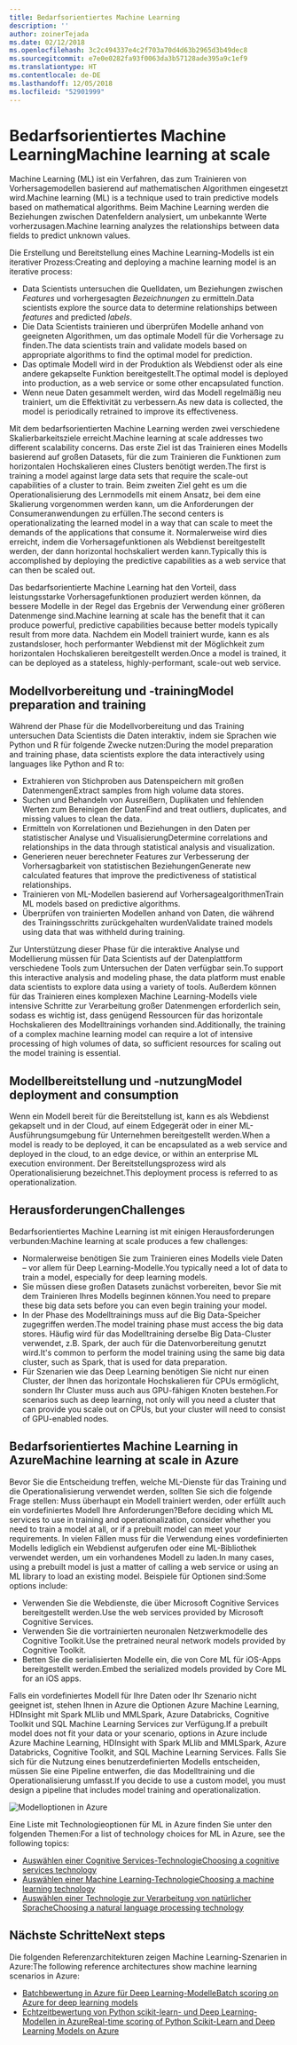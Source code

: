 ```yaml
---
title: Bedarfsorientiertes Machine Learning
description: ''
author: zoinerTejada
ms.date: 02/12/2018
ms.openlocfilehash: 3c2c494337e4c2f703a70d4d63b2965d3b49dec8
ms.sourcegitcommit: e7e0e0282fa93f0063da3b57128ade395a9c1ef9
ms.translationtype: HT
ms.contentlocale: de-DE
ms.lasthandoff: 12/05/2018
ms.locfileid: "52901999"
---
```

# <a name="machine-learning-at-scale"></a><span data-ttu-id="e4028-102">Bedarfsorientiertes Machine Learning</span><span class="sxs-lookup"><span data-stu-id="e4028-102">Machine learning at scale</span></span>

<span data-ttu-id="e4028-103">Machine Learning (ML) ist ein Verfahren, das zum Trainieren von Vorhersagemodellen basierend auf mathematischen Algorithmen eingesetzt wird.</span><span class="sxs-lookup"><span data-stu-id="e4028-103">Machine learning (ML) is a technique used to train predictive models based on mathematical algorithms.</span></span> <span data-ttu-id="e4028-104">Beim Machine Learning werden die Beziehungen zwischen Datenfeldern analysiert, um unbekannte Werte vorherzusagen.</span><span class="sxs-lookup"><span data-stu-id="e4028-104">Machine learning analyzes the relationships between data fields to predict unknown values.</span></span>

<span data-ttu-id="e4028-105">Die Erstellung und Bereitstellung eines Machine Learning-Modells ist ein iterativer Prozess:</span><span class="sxs-lookup"><span data-stu-id="e4028-105">Creating and deploying a machine learning model is an iterative process:</span></span>

* <span data-ttu-id="e4028-106">Data Scientists untersuchen die Quelldaten, um Beziehungen zwischen *Features* und vorhergesagten *Bezeichnungen* zu ermitteln.</span><span class="sxs-lookup"><span data-stu-id="e4028-106">Data scientists explore the source data to determine relationships between *features* and predicted *labels*.</span></span>
* <span data-ttu-id="e4028-107">Die Data Scientists trainieren und überprüfen Modelle anhand von geeigneten Algorithmen, um das optimale Modell für die Vorhersage zu finden.</span><span class="sxs-lookup"><span data-stu-id="e4028-107">The data scientists train and validate models based on appropriate algorithms to find the optimal model for prediction.</span></span>
* <span data-ttu-id="e4028-108">Das optimale Modell wird in der Produktion als Webdienst oder als eine andere gekapselte Funktion bereitgestellt.</span><span class="sxs-lookup"><span data-stu-id="e4028-108">The optimal model is deployed into production, as a web service or some other encapsulated function.</span></span>
* <span data-ttu-id="e4028-109">Wenn neue Daten gesammelt werden, wird das Modell regelmäßig neu trainiert, um die Effektivität zu verbessern.</span><span class="sxs-lookup"><span data-stu-id="e4028-109">As new data is collected, the model is periodically retrained to improve its effectiveness.</span></span>

<span data-ttu-id="e4028-110">Mit dem bedarfsorientierten Machine Learning werden zwei verschiedene Skalierbarkeitsziele erreicht.</span><span class="sxs-lookup"><span data-stu-id="e4028-110">Machine learning at scale addresses two different scalability concerns.</span></span> <span data-ttu-id="e4028-111">Das erste Ziel ist das Trainieren eines Modells basierend auf großen Datasets, für die zum Trainieren die Funktionen zum horizontalen Hochskalieren eines Clusters benötigt werden.</span><span class="sxs-lookup"><span data-stu-id="e4028-111">The first is training a model against large data sets that require the scale-out capabilities of a cluster to train.</span></span> <span data-ttu-id="e4028-112">Beim zweiten Ziel geht es um die Operationalisierung des Lernmodells mit einem Ansatz, bei dem eine Skalierung vorgenommen werden kann, um die Anforderungen der Consumeranwendungen zu erfüllen.</span><span class="sxs-lookup"><span data-stu-id="e4028-112">The second centers is operationalizating the learned model in a way that can scale to meet the demands of the applications that consume it.</span></span> <span data-ttu-id="e4028-113">Normalerweise wird dies erreicht, indem die Vorhersagefunktionen als Webdienst bereitgestellt werden, der dann horizontal hochskaliert werden kann.</span><span class="sxs-lookup"><span data-stu-id="e4028-113">Typically this is accomplished by deploying the predictive capabilities as a web service that can then be scaled out.</span></span>

<span data-ttu-id="e4028-114">Das bedarfsorientierte Machine Learning hat den Vorteil, dass leistungsstarke Vorhersagefunktionen produziert werden können, da bessere Modelle in der Regel das Ergebnis der Verwendung einer größeren Datenmenge sind.</span><span class="sxs-lookup"><span data-stu-id="e4028-114">Machine learning at scale has the benefit that it can produce powerful, predictive capabilities because better models typically result from more data.</span></span> <span data-ttu-id="e4028-115">Nachdem ein Modell trainiert wurde, kann es als zustandsloser, hoch performanter Webdienst mit der Möglichkeit zum horizontalen Hochskalieren bereitgestellt werden.</span><span class="sxs-lookup"><span data-stu-id="e4028-115">Once a model is trained, it can be deployed as a stateless, highly-performant, scale-out web service.</span></span> 

## <a name="model-preparation-and-training"></a><span data-ttu-id="e4028-116">Modellvorbereitung und -training</span><span class="sxs-lookup"><span data-stu-id="e4028-116">Model preparation and training</span></span>

<span data-ttu-id="e4028-117">Während der Phase für die Modellvorbereitung und das Training untersuchen Data Scientists die Daten interaktiv, indem sie Sprachen wie Python und R für folgende Zwecke nutzen:</span><span class="sxs-lookup"><span data-stu-id="e4028-117">During the model preparation and training phase, data scientists explore the data interactively using languages like Python and R to:</span></span>

* <span data-ttu-id="e4028-118">Extrahieren von Stichproben aus Datenspeichern mit großen Datenmengen</span><span class="sxs-lookup"><span data-stu-id="e4028-118">Extract samples from high volume data stores.</span></span>
* <span data-ttu-id="e4028-119">Suchen und Behandeln von Ausreißern, Duplikaten und fehlenden Werten zum Bereinigen der Daten</span><span class="sxs-lookup"><span data-stu-id="e4028-119">Find and treat outliers, duplicates, and missing values to clean the data.</span></span>
* <span data-ttu-id="e4028-120">Ermitteln von Korrelationen und Beziehungen in den Daten per statistischer Analyse und Visualisierung</span><span class="sxs-lookup"><span data-stu-id="e4028-120">Determine correlations and relationships in the data through statistical analysis and visualization.</span></span>
* <span data-ttu-id="e4028-121">Generieren neuer berechneter Features zur Verbesserung der Vorhersagbarkeit von statistischen Beziehungen</span><span class="sxs-lookup"><span data-stu-id="e4028-121">Generate new calculated features that improve the predictiveness of statistical relationships.</span></span>
* <span data-ttu-id="e4028-122">Trainieren von ML-Modellen basierend auf Vorhersagealgorithmen</span><span class="sxs-lookup"><span data-stu-id="e4028-122">Train ML models based on predictive algorithms.</span></span>
* <span data-ttu-id="e4028-123">Überprüfen von trainierten Modellen anhand von Daten, die während des Trainingsschritts zurückgehalten wurden</span><span class="sxs-lookup"><span data-stu-id="e4028-123">Validate trained models using data that was withheld during training.</span></span>

<span data-ttu-id="e4028-124">Zur Unterstützung dieser Phase für die interaktive Analyse und Modellierung müssen für Data Scientists auf der Datenplattform verschiedene Tools zum Untersuchen der Daten verfügbar sein.</span><span class="sxs-lookup"><span data-stu-id="e4028-124">To support this interactive analysis and modeling phase, the data platform must enable data scientists to explore data using a variety of tools.</span></span> <span data-ttu-id="e4028-125">Außerdem können für das Trainieren eines komplexen Machine Learning-Modells viele intensive Schritte zur Verarbeitung großer Datenmengen erforderlich sein, sodass es wichtig ist, dass genügend Ressourcen für das horizontale Hochskalieren des Modelltrainings vorhanden sind.</span><span class="sxs-lookup"><span data-stu-id="e4028-125">Additionally, the training of a complex machine learning model can require a lot of intensive processing of high volumes of data, so sufficient resources for scaling out the model training is essential.</span></span>

## <a name="model-deployment-and-consumption"></a><span data-ttu-id="e4028-126">Modellbereitstellung und -nutzung</span><span class="sxs-lookup"><span data-stu-id="e4028-126">Model deployment and consumption</span></span>

<span data-ttu-id="e4028-127">Wenn ein Modell bereit für die Bereitstellung ist, kann es als Webdienst gekapselt und in der Cloud, auf einem Edgegerät oder in einer ML-Ausführungsumgebung für Unternehmen bereitgestellt werden.</span><span class="sxs-lookup"><span data-stu-id="e4028-127">When a model is ready to be deployed, it can be encapsulated as a web service and deployed in the cloud, to an edge device, or within an enterprise ML execution environment.</span></span> <span data-ttu-id="e4028-128">Der Bereitstellungsprozess wird als Operationalisierung bezeichnet.</span><span class="sxs-lookup"><span data-stu-id="e4028-128">This deployment process is referred to as operationalization.</span></span>

## <a name="challenges"></a><span data-ttu-id="e4028-129">Herausforderungen</span><span class="sxs-lookup"><span data-stu-id="e4028-129">Challenges</span></span>

<span data-ttu-id="e4028-130">Bedarfsorientiertes Machine Learning ist mit einigen Herausforderungen verbunden:</span><span class="sxs-lookup"><span data-stu-id="e4028-130">Machine learning at scale produces a few challenges:</span></span>

- <span data-ttu-id="e4028-131">Normalerweise benötigen Sie zum Trainieren eines Modells viele Daten – vor allem für Deep Learning-Modelle.</span><span class="sxs-lookup"><span data-stu-id="e4028-131">You typically need a lot of data to train a model, especially for deep learning models.</span></span>
- <span data-ttu-id="e4028-132">Sie müssen diese großen Datasets zunächst vorbereiten, bevor Sie mit dem Trainieren Ihres Modells beginnen können.</span><span class="sxs-lookup"><span data-stu-id="e4028-132">You need to prepare these big data sets before you can even begin training your model.</span></span>
- <span data-ttu-id="e4028-133">In der Phase des Modelltrainings muss auf die Big Data-Speicher zugegriffen werden.</span><span class="sxs-lookup"><span data-stu-id="e4028-133">The model training phase must access the big data stores.</span></span> <span data-ttu-id="e4028-134">Häufig wird für das Modelltraining derselbe Big Data-Cluster verwendet, z.B. Spark, der auch für die Datenvorbereitung genutzt wird.</span><span class="sxs-lookup"><span data-stu-id="e4028-134">It's common to perform the model training using the same big data cluster, such as Spark, that is used for data preparation.</span></span> 
- <span data-ttu-id="e4028-135">Für Szenarien wie das Deep Learning benötigen Sie nicht nur einen Cluster, der Ihnen das horizontale Hochskalieren für CPUs ermöglicht, sondern Ihr Cluster muss auch aus GPU-fähigen Knoten bestehen.</span><span class="sxs-lookup"><span data-stu-id="e4028-135">For scenarios such as deep learning, not only will you need a cluster that can provide you scale out on CPUs, but your cluster will need to consist of GPU-enabled nodes.</span></span>

## <a name="machine-learning-at-scale-in-azure"></a><span data-ttu-id="e4028-136">Bedarfsorientiertes Machine Learning in Azure</span><span class="sxs-lookup"><span data-stu-id="e4028-136">Machine learning at scale in Azure</span></span>

<span data-ttu-id="e4028-137">Bevor Sie die Entscheidung treffen, welche ML-Dienste für das Training und die Operationalisierung verwendet werden, sollten Sie sich die folgende Frage stellen: Muss überhaupt ein Modell trainiert werden, oder erfüllt auch ein vordefiniertes Modell Ihre Anforderungen?</span><span class="sxs-lookup"><span data-stu-id="e4028-137">Before deciding which ML services to use in training and operationalization, consider whether you need to train a model at all, or if a prebuilt model can meet your requirements.</span></span> <span data-ttu-id="e4028-138">In vielen Fällen muss für die Verwendung eines vordefinierten Modells lediglich ein Webdienst aufgerufen oder eine ML-Bibliothek verwendet werden, um ein vorhandenes Modell zu laden.</span><span class="sxs-lookup"><span data-stu-id="e4028-138">In many cases, using a prebuilt model is just a matter of calling a web service or using an ML library to load an existing model.</span></span> <span data-ttu-id="e4028-139">Beispiele für Optionen sind:</span><span class="sxs-lookup"><span data-stu-id="e4028-139">Some options include:</span></span> 

- <span data-ttu-id="e4028-140">Verwenden Sie die Webdienste, die über Microsoft Cognitive Services bereitgestellt werden.</span><span class="sxs-lookup"><span data-stu-id="e4028-140">Use the web services provided by Microsoft Cognitive Services.</span></span>
- <span data-ttu-id="e4028-141">Verwenden Sie die vortrainierten neuronalen Netzwerkmodelle des Cognitive Toolkit.</span><span class="sxs-lookup"><span data-stu-id="e4028-141">Use the pretrained neural network models provided by Cognitive Toolkit.</span></span>
- <span data-ttu-id="e4028-142">Betten Sie die serialisierten Modelle ein, die von Core ML für iOS-Apps bereitgestellt werden.</span><span class="sxs-lookup"><span data-stu-id="e4028-142">Embed the serialized models provided by Core ML for an iOS apps.</span></span> 

<span data-ttu-id="e4028-143">Falls ein vordefiniertes Modell für Ihre Daten oder Ihr Szenario nicht geeignet ist, stehen Ihnen in Azure die Optionen Azure Machine Learning, HDInsight mit Spark MLlib und MMLSpark, Azure Databricks, Cognitive Toolkit und SQL Machine Learning Services zur Verfügung.</span><span class="sxs-lookup"><span data-stu-id="e4028-143">If a prebuilt model does not fit your data or your scenario, options in Azure include Azure Machine Learning, HDInsight with Spark MLlib and MMLSpark, Azure Databricks, Cognitive Toolkit, and SQL Machine Learning Services.</span></span> <span data-ttu-id="e4028-144">Falls Sie sich für die Nutzung eines benutzerdefinierten Modells entscheiden, müssen Sie eine Pipeline entwerfen, die das Modelltraining und die Operationalisierung umfasst.</span><span class="sxs-lookup"><span data-stu-id="e4028-144">If you decide to use a custom model, you must design a pipeline that includes model training and operationalization.</span></span> 

![Modelloptionen in Azure](./images/machine-learning-model-training-and-deployment.png)

<span data-ttu-id="e4028-146">Eine Liste mit Technologieoptionen für ML in Azure finden Sie unter den folgenden Themen:</span><span class="sxs-lookup"><span data-stu-id="e4028-146">For a list of technology choices for ML in Azure, see the following topics:</span></span>

- [<span data-ttu-id="e4028-147">Auswählen einer Cognitive Services-Technologie</span><span class="sxs-lookup"><span data-stu-id="e4028-147">Choosing a cognitive services technology</span></span>](../technology-choices/cognitive-services.md)
- [<span data-ttu-id="e4028-148">Auswählen einer Machine Learning-Technologie</span><span class="sxs-lookup"><span data-stu-id="e4028-148">Choosing a machine learning technology</span></span>](../technology-choices/data-science-and-machine-learning.md)
- [<span data-ttu-id="e4028-149">Auswählen einer Technologie zur Verarbeitung von natürlicher Sprache</span><span class="sxs-lookup"><span data-stu-id="e4028-149">Choosing a natural language processing technology</span></span>](../technology-choices/natural-language-processing.md)

## <a name="next-steps"></a><span data-ttu-id="e4028-150">Nächste Schritte</span><span class="sxs-lookup"><span data-stu-id="e4028-150">Next steps</span></span>

<span data-ttu-id="e4028-151">Die folgenden Referenzarchitekturen zeigen Machine Learning-Szenarien in Azure:</span><span class="sxs-lookup"><span data-stu-id="e4028-151">The following reference architectures show machine learning scenarios in Azure:</span></span>

- [<span data-ttu-id="e4028-152">Batchbewertung in Azure für Deep Learning-Modelle</span><span class="sxs-lookup"><span data-stu-id="e4028-152">Batch scoring on Azure for deep learning models</span></span>](../../reference-architectures/ai/batch-scoring-deep-learning.md)
- [<span data-ttu-id="e4028-153">Echtzeitbewertung von Python scikit-learn- und Deep Learning-Modellen in Azure</span><span class="sxs-lookup"><span data-stu-id="e4028-153">Real-time scoring of Python Scikit-Learn and Deep Learning Models on Azure</span></span>](../../reference-architectures/ai/realtime-scoring-python.md)